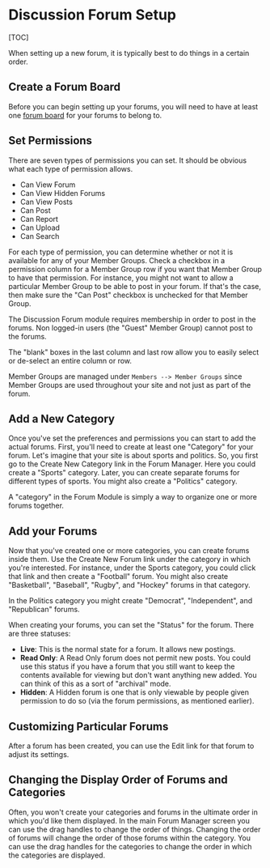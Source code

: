 <!--
    This source file is part of the open source project
    ExpressionEngine User Guide (https://github.com/ExpressionEngine/ExpressionEngine-User-Guide)

    @link      https://expressionengine.com/
    @copyright Copyright (c) 2003-2020, Packet Tide, LLC (https://packettide.com)
    @license   https://expressionengine.com/license Licensed under Apache License, Version 2.0
-->

# Discussion Forum Setup

[TOC]

When setting up a new forum, it is typically best to do things in a certain order.

## Create a Forum Board

Before you can begin setting up your forums, you will need to have at least one [forum board](add-ons/forum/boards.md) for your forums to belong to.

## Set Permissions

There are seven types of permissions you can set. It should be obvious what each type of permission allows.

- Can View Forum
- Can View Hidden Forums
- Can View Posts
- Can Post
- Can Report
- Can Upload
- Can Search

For each type of permission, you can determine whether or not it is available for any of your Member Groups. Check a checkbox in a permission column for a Member Group row if you want that Member Group to have that permission. For instance, you might not want to allow a particular Member Group to be able to post in your forum. If that's the case, then make sure the "Can Post" checkbox is unchecked for that Member Group.

The Discussion Forum module requires membership in order to post in the forums. Non logged-in users (the "Guest" Member Group) cannot post to the forums.

The "blank" boxes in the last column and last row allow you to easily select or de-select an entire column or row.

Member Groups are managed under `Members --> Member Groups` since Member Groups are used throughout your site and not just as part of the forum.

## Add a New Category

Once you've set the preferences and permissions you can start to add the actual forums. First, you'll need to create at least one "Category" for your forum. Let's imagine that your site is about sports and politics. So, you first go to the Create New Category link in the Forum Manager. Here you could create a "Sports" category. Later, you can create separate forums for different types of sports. You might also create a "Politics" category.

A "category" in the Forum Module is simply a way to organize one or more forums together.

## Add your Forums

Now that you've created one or more categories, you can create forums inside them. Use the Create New Forum link under the category in which you're interested. For instance, under the Sports category, you could click that link and then create a "Football" forum. You might also create "Basketball", "Baseball", "Rugby", and "Hockey" forums in that category.

In the Politics category you might create "Democrat", "Independent", and "Republican" forums.

When creating your forums, you can set the "Status" for the forum. There are three statuses:

- **Live**: This is the normal state for a forum. It allows new postings.
- **Read Only**: A Read Only forum does not permit new posts. You could use this status if you have a forum that you still want to keep the contents available for viewing but don't want anything new added. You can think of this as a sort of "archival" mode.
- **Hidden**: A Hidden forum is one that is only viewable by people given permission to do so (via the forum permissions, as mentioned earlier).

## Customizing Particular Forums

After a forum has been created, you can use the Edit link for that forum to adjust its settings.

## Changing the Display Order of Forums and Categories

Often, you won't create your categories and forums in the ultimate order in which you'd like them displayed. In the main Forum Manager screen you can use the drag handles to change the order of things. Changing the order of forums will change the order of those forums within the category. You can use the drag handles for the categories to change the order in which the categories are displayed.
